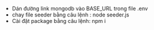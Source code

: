 - Dán đường link mongodb vào BASE_URL trong file .env
- chay file seeder bằng câu lệnh : node seeder.js
- Cài đặt package bằng câu lệnh: npm i
